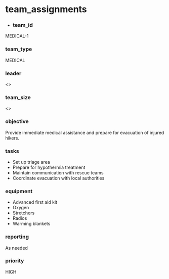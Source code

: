# team_assignments
- ### team_id
MEDICAL-1
### team_type
MEDICAL
### leader
<>
### team_size
<>
### objective
Provide immediate medical assistance and prepare for evacuation of injured hikers.
### tasks
- Set up triage area
- Prepare for hypothermia treatment
- Maintain communication with rescue teams
- Coordinate evacuation with local authorities
### equipment
- Advanced first aid kit
- Oxygen
- Stretchers
- Radios
- Warming blankets
### reporting
As needed
### priority
HIGH
